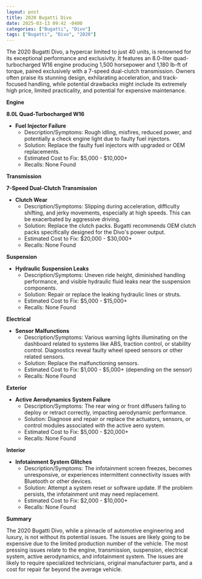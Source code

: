 ```yaml
---
layout: post
title: 2020 Bugatti Divo
date: 2025-03-13 09:42 -0400
categories: ["Bugatti", "Divo"]
tags: ["Bugatti", "Divo", "2020"]
---
```

The 2020 Bugatti Divo, a hypercar limited to just 40 units, is renowned for its exceptional performance and exclusivity. It features an 8.0-liter quad-turbocharged W16 engine producing 1,500 horsepower and 1,180 lb-ft of torque, paired exclusively with a 7-speed dual-clutch transmission. Owners often praise its stunning design, exhilarating acceleration, and track-focused handling, while potential drawbacks might include its extremely high price, limited practicality, and potential for expensive maintenance.

**Engine**

**8.0L Quad-Turbocharged W16**
* **Fuel Injector Failure**
    * Description/Symptoms: Rough idling, misfires, reduced power, and potentially a check engine light due to faulty fuel injectors.
    * Solution: Replace the faulty fuel injectors with upgraded or OEM replacements.
    * Estimated Cost to Fix: $5,000 - $10,000+
    * Recalls: None Found

**Transmission**

**7-Speed Dual-Clutch Transmission**
*   **Clutch Wear**
    *   Description/Symptoms: Slipping during acceleration, difficulty shifting, and jerky movements, especially at high speeds. This can be exacerbated by aggressive driving.
    *   Solution: Replace the clutch packs. Bugatti recommends OEM clutch packs specifically designed for the Divo's power output.
    *   Estimated Cost to Fix: $20,000 - $30,000+
    *   Recalls: None Found

**Suspension**

*   **Hydraulic Suspension Leaks**
    *   Description/Symptoms: Uneven ride height, diminished handling performance, and visible hydraulic fluid leaks near the suspension components.
    *   Solution: Repair or replace the leaking hydraulic lines or struts.
    *   Estimated Cost to Fix: $5,000 - $15,000+
    *   Recalls: None Found

**Electrical**

*   **Sensor Malfunctions**
    *   Description/Symptoms: Various warning lights illuminating on the dashboard related to systems like ABS, traction control, or stability control. Diagnostics reveal faulty wheel speed sensors or other related sensors.
    *   Solution: Replace the malfunctioning sensors.
    *   Estimated Cost to Fix: $1,000 - $5,000+ (depending on the sensor)
    *   Recalls: None Found

**Exterior**

*   **Active Aerodynamics System Failure**
    *   Description/Symptoms: The rear wing or front diffusers failing to deploy or retract correctly, impacting aerodynamic performance.
    *   Solution: Diagnose and repair or replace the actuators, sensors, or control modules associated with the active aero system.
    *   Estimated Cost to Fix: $5,000 - $20,000+
    *   Recalls: None Found

**Interior**

*   **Infotainment System Glitches**
    *   Description/Symptoms: The infotainment screen freezes, becomes unresponsive, or experiences intermittent connectivity issues with Bluetooth or other devices.
    *   Solution: Attempt a system reset or software update. If the problem persists, the infotainment unit may need replacement.
    *   Estimated Cost to Fix: $2,000 - $10,000+
    *   Recalls: None Found

**Summary**

The 2020 Bugatti Divo, while a pinnacle of automotive engineering and luxury, is not without its potential issues. The issues are likely going to be expensive due to the limited production number of the vehicle. The most pressing issues relate to the engine, transmission, suspension, electrical system, active aerodynamics, and infotainment system. The issues are likely to require specialized technicians, original manufacturer parts, and a cost for repair far beyond the average vehicle.

